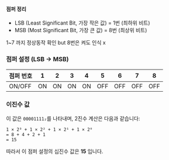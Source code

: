 #### 점퍼 정리

- LSB (Least Significant Bit, 가장 작은 값) = 1번 (최하위 비트)
- MSB (Most Significant Bit, 가장 큰 값) = 8번 (최상위 비트)

1~7 까지 정상동작 확인 but 8번은 켜도 인식 x

### 점퍼 설정 (LSB -> MSB)
| 점퍼 번호 | 1   | 2   | 3   | 4   | 5   | 6   | 7   | 8   |
|-----------|-----|-----|-----|-----|-----|-----|-----|-----|
| ON/OFF    | ON  | ON  | ON  | ON  | OFF | OFF | OFF | OFF |

### 이진수 값
이 값은 `00001111₂`를 나타내며, 2진수 계산은 다음과 같습니다:
```
1 × 2³ + 1 × 2² + 1 × 2¹ + 1 × 2⁰
= 8 + 4 + 2 + 1
= 15
```


따라서 이 점퍼 설정의 십진수 값은 **15** 입니다.
